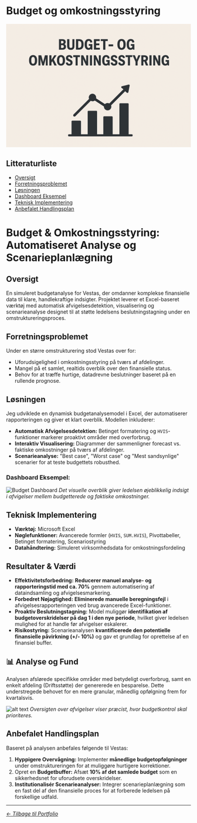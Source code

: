 #  Budget og omkostningsstyring


![alt text](Assets/images/budget.png)

## Litteraturliste

- [Oversigt](#Oversigt)
- [Forretningsproblemet](#Forretningsproblemet)
- [Løsningen](#Løsningen)
- [Dashboard Eksempel](#Dashboard-Eksempel)
- [Teknisk Implementering](#Teknisk-Implementering)
- [Anbefalet Handlingsplan](#Anbefalet-Handlingsplan)


# Budget & Omkostningsstyring: Automatiseret Analyse og Scenarieplanlægning

## Oversigt

En simuleret budgetanalyse for Vestas, der omdanner komplekse finansielle data til klare, handlekraftige indsigter. Projektet leverer et Excel-baseret værktøj med automatisk afvigelsesdetektion, visualisering og scenarieanalyse designet til at støtte ledelsens beslutningstagning under en omstruktureringsproces.

##  **Forretningsproblemet**

Under en større omstrukturering stod Vestas over for:
*   Uforudsigelighed i omkostningsstyring på tværs af afdelinger.
*   Mangel på et samlet, realtids overblik over den finansielle status.
*   Behov for at træffe hurtige, datadrevne beslutninger baseret på en rullende prognose.

## **Løsningen**

Jeg udviklede en dynamisk budgetanalysemodel i Excel, der automatiserer rapporteringen og giver et klart overblik. Modellen inkluderer:

*   **Automatisk Afvigelsesdetektion:** Betinget formatering og `HVIS`-funktioner markerer proaktivt områder med overforbrug.
*   **Interaktiv Visualisering:** Diagrammer der sammenligner forecast vs. faktiske omkostninger på tværs af afdelinger.
*   **Scenarieanalyse:** "Best case", "Worst case" og "Mest sandsynlige" scenarier for at teste budgettets robusthed.

### **Dashboard Eksempel:**
![Budget Dashboard](Assets/images/Tabel.png)
*Det visuelle overblik giver ledelsen øjeblikkelig indsigt i afvigelser mellem budgetterede og faktiske omkostninger.*

## **Teknisk Implementering**

*   **Værktøj:** Microsoft Excel
*   **Nøglefunktioner:** Avancerede formler (`HVIS`, `SUM.HVIS`), Pivottabeller, Betinget formatering, Scenariostyring
*   **Datahåndtering:** Simuleret virksomhedsdata for omkostningsfordeling

## **Resultater & Værdi**

*   **Effektivitetsforbedring:** **Reducerer manuel analyse- og rapporteringstid med ca. 70%** gennem automatisering af dataindsamling og afvigelsesmarkering.
*   **Forbedret Nøjagtighed:** **Eliminerede manuelle beregningsfejl** i afvigelsesrapporteringen ved brug avancerede Excel-funktioner.
*   **Proaktiv Beslutningstagning:** Model muliggør **identifikation af budgetoverskridelser på dag 1 i den nye periode**, hvilket giver ledelsen mulighed for at handle før afvigelser eskalerer.
*   **Risikostyring:** Scenarieanalysen **kvantificerede den potentielle finansielle påvirkning (+/- 10%)** og gav et grundlag for oprettelse af en finansiel buffer.

## 📊 **Analyse og Fund**

Analysen afslørede specifikke områder med betydeligt overforbrug, samt en enkelt afdeling (Driftsstøtte) der genererede en besparelse. Dette understregede behovet for en mere granular, månedlig opfølgning frem for kvartalsvis.

![alt text](Assets/images/Afvigelse.png)
*Oversigten over afvigelser viser præcist, hvor budgetkontrol skal prioriteres.*

##  **Anbefalet Handlingsplan**

Baseret på analysen anbefales følgende til Vestas:

1.  **Hyppigere Overvågning:** Implementer **månedlige budgetopfølgninger** under omstruktureringen for at muliggøre hurtigere korrektioner.
2.  Opret en **Budgetbuffer:** Afsæt **10% af det samlede budget** som en sikkerhedsnet for uforudsete overskridelser.
3.  **Institutionalisér Scenarieanalyser:** Integrer scenarieplanlægning som en fast del af den finansielle proces for at forberede ledelsen på forskellige udfald.

---

*[← Tilbage til Portfolio](https://github.com/Abdikhaliqmohamed?tab=repositories)*
